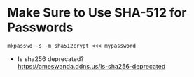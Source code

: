 # Make Sure to Use SHA-512 for Passwords

```
mkpasswd -s -m sha512crypt <<< mypassword
```

* Is sha256 deprecated?  
  <https://ameswanda.ddns.us/is-sha256-deprecated>
